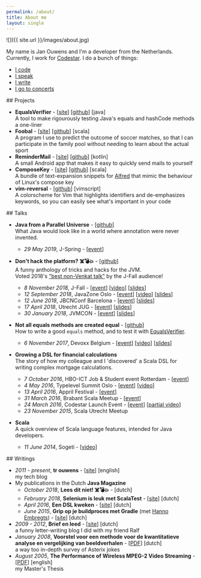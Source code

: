 ```yaml
---
permalink: /about/
title: About me
layout: single
---
```

![]({{ site.url }}/images/about.jpg)

My name is Jan Ouwens and I'm a developer from the Netherlands. Currently, I work for [Codestar](http://www.codestar.nl). I do a bunch of things:

* [I code](#projects)
* [I speak](#talks)
* [I write](#writings)
* [I go to concerts](http://jqno.nl/concerts)


<a name="projects"/>
## Projects

* **EqualsVerifier** - [[site](http://jqno.nl/equalsverifier)] [[github](https://github.com/jqno/equalsverifier)] [java]<br>
  A tool to make rigourously testing Java's equals and hashCode methods a one-liner
* **Foobal** - [[site](https://jqno.nl/tags-detail/#foobal)] [[github](https://github.com/jqno/foobal)] [scala]<br>
  A program I use to predict the outcome of soccer matches, so that I can participate in the family pool without needing to learn about the actual sport
* **ReminderMail** - [[site](https://jqno.nl/remindermail)] [[github](https://github.com/jqno/remindermail)] [kotlin]<br>
  A small Android app that makes it easy to quickly send mails to yourself
* **ComposeKey** - [[site](https://jqno.nl/ComposeKey.alfredsnippets/)] [[github](https://github.com/jqno/ComposeKey.alfredsnippets)] [scala]<br>
  A bundle of text-expansion snippets for [Alfred](https://www.alfredapp.com/) that mimic the behaviour of Linux's compose key
* **vim-reversal** - [[github](https://github.com/jqno/vim-reversal)] [vimscript]<br>
  A colorscheme for Vim that highlights identifiers and de-emphasizes keywords, so you can easily see what's important in your code


<a name="talks"/>
## Talks

* **Java from a Parallel Universe** - [[github](https://jqno.nl/talks/paralleljava)]<br>
  What Java would look like in a world where annotation were never invented.
  * _29 May 2019_, J-Spring - [[event](https://jspring.nl/sessions/java-from-a-parallel-universe/)]

* **Don't hack the platform? ☠️💣💥** - [[github](https://github.com/jqno/dont-hack-the-platform-talk/)]<br>
  A funny anthology of tricks and hacks for the JVM.<br>Voted 2018's ["best non-Venkat talk"](https://nljug.org/nieuws/j-fall-2018-the-top-10-sessions/) by the J-Fall audience!
  * _8 November 2018_, J-Fall - [[event](https://jfall.nl/sessions/dont-hack-the-jvm/)] [[video](https://www.youtube.com/watch?v=3750lsxn8m8)] [[slides](http://jqno.nl/dont-hack-the-platform-talk/2018-11-08-jfall/)]
  * _12 September 2018_, JavaZone Oslo - [[event](https://2018.javazone.no/)] [[video](https://vimeo.com/289655964)] [[slides](http://jqno.nl/dont-hack-the-platform-talk/2018-09-12-javazone/)]
  * _12 June 2018_, JBCNConf Barcelona - [[event](http://www.jbcnconf.com/2018/infoSpeaker.html?ref=SmFuT3V3ZW5zamFuLm91d2Vuc0BnbWFpbC5jb20=)] [[slides](http://jqno.nl/dont-hack-the-platform-talk/2018-06-12-jbcnconf/)]
  * _17 April 2018_, Utrecht JUG - [[event](https://www.meetup.com/Utrecht-Java-User-Group/events/247737886/)] [[slides](http://jqno.nl/dont-hack-the-platform-talk/2018-04-14-utrecht-jug/)]
  * _30 January 2018_, JVMCON - [[event](https://jvmcon.com)] [[slides](http://jqno.nl/dont-hack-the-platform-talk/2018-01-30-jvmcon/)]

* **Not all equals methods are created equal** - [[github](https://github.com/jqno/equalsverifier-talk)]<br>
  How to write a good `equals` method, and to test it with [EqualsVerifier](http://jqno.nl/equalsverifier).
  * _6 November 2017_, Devoxx Belgium - [[event](https://devoxx.be/2017/)] [[video](https://www.youtube.com/watch?v=pNJ_O10XaoM)] [[slides](https://github.com/jqno/equalsverifier-talk/tree/2017-11-06-devoxx)]

* **Growing a DSL for financial calculations**<br>
  The story of how my colleague and I 'discovered' a Scala DSL for writing complex mortgage calculations.
  * _7 October 2016_, HBO-ICT Job & Student event Rotterdam - [[event](http://www.hboictjobevent.nl/)]
  * _4 May 2016_, Typelevel Summit Oslo - [[event](https://typelevel.org/event/2016-05-summit-oslo/)] [[video](https://www.youtube.com/watch?v=w37mp3mbylw)]
  * _13 April 2016_, Appril Festival - [[event](http://appril.nl/)]
  * _31 March 2016_, Brabant Scala Meetup - [[event](https://www.meetup.com/brabant-scala/events/228851052/?eventId=228851052)]
  * _24 March 2016_, Codestar Launch Event - [[event](https://www.codestar.nl/#team/launchevent)] [[partial video](https://www.youtube.com/watch?v=gmCQS72yFTg)]
  * _23 November 2015_, Scala Utrecht Meetup

* **Scala**<br>
  A quick overview of Scala language features, intended for Java developers.
  * _11 June 2014_, Sogeti - [[video](https://www.youtube.com/watch?v=uksqLVk3l6M)]


<a name="writings"/>
## Writings

* _2011 - present_, **tr ouwens** - [[site](http://jqno.nl)] [english]<br>
  my tech blog
* My publications in the Dutch **Java Magazine**
  * _October 2018_, **Lees dit niet! ☠️💣💥** - [dutch]
  * _February 2018_, **Selenium is leuk met ScalaTest** - [[site](https://nljug.org/java-magazine/selenium-is-leuk-met-scalatest/)] [dutch]
  * _April 2016_, **Een DSL kweken** - [[site](https://nljug.org/java-magazine/een-dsl-kweken/)] [dutch]
  * _June 2015_, **Grip op je buildproces met Gradle** (met [Hanno Embregts](https://twitter.com/hannotify)) - [[site](https://nljug.org/java-magazine/grip-op-je-buildproces-met-gradle/)] [dutch]
* _2009 - 2012_, **Brief en leed** - [[site](http://jqno.nl/briefenleed)] [dutch]<br>
  a funny letter-writing blog I did with my friend Ralf
* _January 2008_, **Voorstel voor een methode voor de kwantitatieve analyse en vergelijking van beeldverhalen** - [[PDF](https://www.dropbox.com/s/gdswss6fkm3hbv7/paper.pdf)] [dutch]<br>
  a way too in-depth survey of Asterix jokes
* _August 2005_, **The Performance of Wireless MPEG-2 Video Streaming** - [[PDF](https://www.dropbox.com/s/idenxmsvblck2zd/thesis.pdf)] [english]<br>
  my Master's Thesis

